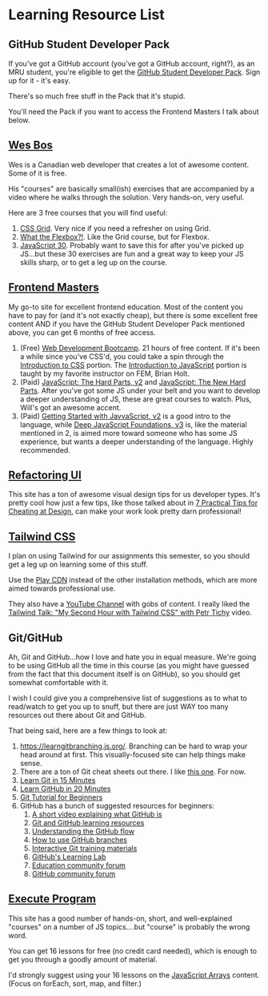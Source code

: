 # Learning Resource List

## GitHub Student Developer Pack

If you've got a GitHub account (you've got a GitHub account, right?), as an MRU student, you're eligible to get the [GitHub Student Developer Pack](https://education.github.com/pack). Sign up for it - it's easy.

There's so much free stuff in the Pack that it's stupid.

You'll need the Pack if you want to access the Frontend Masters I talk about below.


## [Wes Bos](https://wesbos.com/)

Wes is a Canadian web developer that creates a lot of awesome content. Some of it is free.

His "courses" are basically small(ish) exercises that are accompanied by a video where he walks through the solution. Very hands-on, very useful.

Here are 3 free courses that you will find useful:

1. [CSS Grid](https://cssgrid.io/). Very nice if you need a refresher on using Grid.
2. [What the Flexbox?!](https://flexbox.io/). Like the Grid course, but for Flexbox.
3. [JavaScript 30](https://javascript30.com/). Probably want to save this for after you've picked up JS...but these 30 exercises are fun and a great way to keep your JS skills sharp, or to get a leg up on the course.


## [Frontend Masters](https://frontendmasters.com/)

My go-to site for excellent frontend education. Most of the content you have to pay for (and it's not exactly cheap), but there is some excellent free content AND if you have the GitHub Student Developer Pack mentioned above, you can get 6 months of free access.

1. (Free) [Web Development Bootcamp](https://frontendmasters.com/bootcamp/). 21 hours of free content. If it's been a while since you've CSS'd, you could take a spin through the [Introduction to CSS](https://frontendmasters.com/bootcamp/introduction-css/) portion. The [Introduction to JavaScript](https://frontendmasters.com/bootcamp/introduction-javascript/) portion is taught by my favorite instructor on FEM, Brian Holt.
2. (Paid) [JavaScript: The Hard Parts, v2](https://frontendmasters.com/courses/javascript-hard-parts-v2/) and [JavaScript: The New Hard Parts](https://frontendmasters.com/courses/javascript-new-hard-parts/). After you've got some JS under your belt and you want to develop a deeper understanding of JS, these are great courses to watch. Plus, Will's got an awesome accent.
3. (Paid) [Getting Started with JavvaScript, v2](https://frontendmasters.com/courses/getting-started-javascript-v2/) is a good intro to the language, while [Deep JavaScript Foundations, v3](https://frontendmasters.com/courses/deep-javascript-v3/) is, like the material mentioned in 2, is aimed more toward someone who has some JS experience, but wants a deeper understanding of the language. Highly recommended. 

## [Refactoring UI](https://www.refactoringui.com/)

This site has a ton of awesome visual design tips for us developer types. It's pretty cool how just a few tips, like those talked about in [7 Practical Tips for Cheating at Design](https://medium.com/refactoring-ui/7-practical-tips-for-cheating-at-design-40c736799886), can make your work look pretty darn professional!

## [Tailwind CSS](https://tailwindcss.com)

I plan on using Tailwind for our assignments this semester, so you should get a leg up on learning some of this stuff.

Use the [Play CDN](https://tailwindcss.com/docs/installation/play-cdn) instead of the other installation methods, which are more aimed towards professional use.

They also have a [YouTube Channel](https://www.youtube.com/tailwindlabs) with gobs of content. I really liked the [Tailwind Talk: "My Second Hour with Tailwind CSS" with Petr Tichy](https://www.youtube.com/watch?v=18I7bYe-e3o) video.

## Git/GitHub

Ah, Git and GitHub...how I love and hate you in equal measure. We're going to be using GitHub all the time in this course (as you might have guessed from the fact that this document itself is on GitHub), so you should get somewhat comfortable with it.

I wish I could give you a comprehensive list of suggestions as to what to read/watch to get you up to snuff, but there are just WAY too many resources out there about Git and GitHub. 

That being said, here are a few things to look at:

1. https://learngitbranching.js.org/. Branching can be hard to wrap your head around at first. This visually-focused site can help things make sense.
2. There are a ton of Git cheat sheets out there. I like [this one](https://towardsdatascience.com/a-git-cheatsheet-that-all-coders-need-bf8ad4d91576). For now.
3. [Learn Git in 15 Minutes](https://youtu.be/USjZcfj8yxE)
4. [Learn GitHub in 20 Minutes](https://youtu.be/nhNq2kIvi9s)
5. [Git Tutorial for Beginners](https://youtu.be/DVRQoVRzMIY) 
6. GitHub has a bunch of suggested resources for beginners:
   1. [A short video explaining what GitHub is](https://www.youtube.com/watch?v=w3jLJU7DT5E&feature=youtu.be) 
   2. [Git and GitHub learning resources](https://docs.github.com/en/github/getting-started-with-github/git-and-github-learning-resources) 
   3. [Understanding the GitHub flow](https://guides.github.com/introduction/flow/)
   4. [How to use GitHub branches](https://www.youtube.com/watch?v=H5GJfcp3p4Q&feature=youtu.be)
   5. [Interactive Git training materials](https://githubtraining.github.io/training-manual/#/01_getting_ready_for_class)
   6. [GitHub's Learning Lab](https://lab.github.com/)
   7. [Education community forum](https://education.github.community/)
   8. [GitHub community forum](https://github.community/) 

## [Execute Program](https://www.executeprogram.com)

This site has a good number of hands-on, short, and well-explained "courses" on a number of JS topics....but "course" is probably the wrong word.

You can get 16 lessons for free (no credit card needed), which is enough to get you through a goodly amount of material.

I'd strongly suggest using your 16 lessons on the [JavaScript Arrays](https://www.executeprogram.com/courses/javascript-array) content. (Focus on forEach, sort, map, and filter.)
